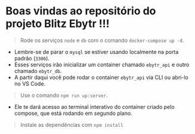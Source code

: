 # Boas vindas ao repositório do projeto Blitz Ebytr !!!

> Rode os serviços `node` e `db` com o comando `docker-compose up -d`.
- Lembre-se de parar o `mysql` se estiver usando localmente na porta padrão (`3306`).
- Esses serviços irão inicializar um container chamado `ebytr_api` e outro chamado `ebytr_db`.
- A partir daqui você pode rodar o container `ebytr_api` via CLI ou abri-lo no VS Code.

> Use o comando `npm run up:server`.
- Ele te dará acesso ao terminal interativo do container criado pelo compose, que está rodando em segundo plano.

> Instale as dependências com `npm install`
